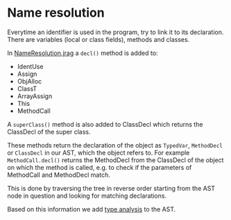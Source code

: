 # Name resolution
Everytime an identifier is used in the program, try to link it to its declaration. There are variables (local or class fields), methods and classes.

In [NameResolution.jrag](/statemachine/NameResolution.jrag) a `decl()` method is added to:
+ IdentUse
+ Assign
+ ObjAlloc
+ ClassT
+ ArrayAssign
+ This
+ MethodCall

A `superClass()` method is also added to ClassDecl which returns the ClassDecl of the super class.

These methods return the declaration of the object as `TypedVar`, `MethodDecl` or `ClassDecl` in our AST, which the object refers to. For example `MethodCall.decl()` returns the MethodDecl from the ClassDecl of the object on which the method is called, e.g. to check if the parameters of MethodCall and MethodDecl match.

This is done by traversing the tree in reverse order starting from the AST node in question and looking for matching declarations.

Based on this information we add [type analysis](/docs/TypeAnalysis.md) to the AST.